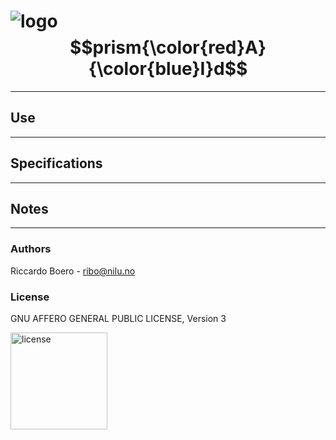 # ![logo](https://github.com/ricboer0/prismAId/blob/main/figures/prismAId_logo.png)$$prism{\color{red}A}{\color{blue}I}d$$





* * *

## Use

* * *

## Specifications

* * *

## Notes

* * *

### Authors

Riccardo Boero - ribo@nilu.no

### License
GNU AFFERO GENERAL PUBLIC LICENSE, Version 3

<img src="https://www.gnu.org/graphics/agplv3-155x51.png" alt="license" width="155"/>
